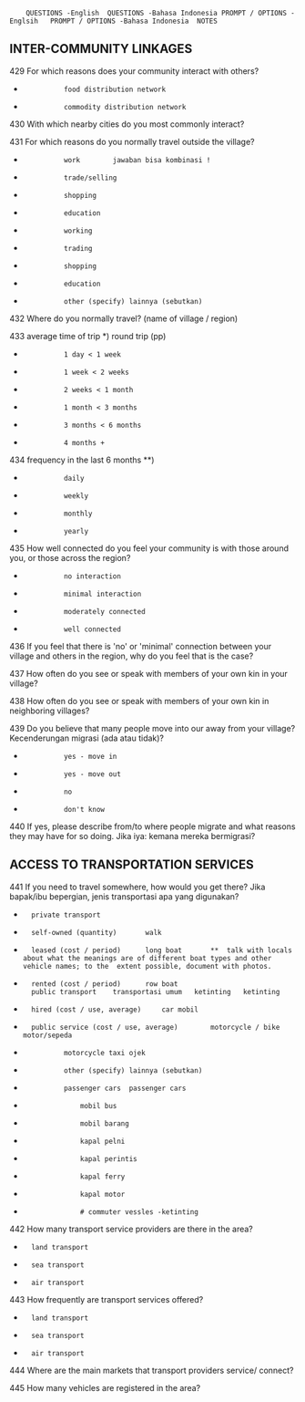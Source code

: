 		QUESTIONS -English	QUESTIONS -Bahasa Indonesia	PROMPT / OPTIONS -Englsih	PROMPT / OPTIONS -Bahasa Indonesia	NOTES
						
						
##		INTER-COMMUNITY LINKAGES				
						
429		For which reasons does your community interact with others?				
*				food distribution network		
*				commodity distribution network		
						
430		With which nearby cities do you most commonly interact?				
						
431		For which reasons do you normally travel outside the village?				
*				work		jawaban bisa kombinasi !
*				trade/selling		
*				shopping		
*				education		
*				working		
*				trading		
*				shopping		
*				education		
*				other (specify)	lainnya (sebutkan)	
						
432		Where do you normally travel?		(name of village / region)		
						
433		average time of trip *)		round trip (pp)		
*				1 day < 1 week		
*				1 week < 2 weeks		
*				2 weeks < 1 month		
*				1 month < 3 months		
*				3 months < 6 months		
*				4 months +		
						
434		frequency in the last 6 months **)				
*				daily		
*				weekly		
*				monthly		
*				yearly		
						
435		How well connected do you feel your community is with those around you, or those across the region?				
*				no interaction		
*				minimal interaction		
*				moderately connected		
*				well connected		
						
436		If you feel that there is 'no' or 'minimal' connection between your village and others in the region, why do you feel that is the case?				
						
437		How often do you see or speak with members of your own kin in your village?				
						
438		How often do you see or speak with members of your own kin in neighboring villages?				
						
439		Do you believe that many people move into our away from your village?	Kecenderungan migrasi (ada atau tidak)?			
*				yes - move in		
*				yes - move out		
*				no		
*				don't know		
						
440		If yes, please describe from/to where people migrate and what reasons they may have for so doing.	Jika iya: kemana mereka bermigrasi?			
						
##		ACCESS TO TRANSPORTATION SERVICES				
						
441		If you need to travel somewhere, how would you get there?	Jika bapak/ibu bepergian, jenis transportasi apa yang digunakan?			
*		private transport				
*		self-owned (quantity)		walk		
*		leased (cost / period)		long boat		**  talk with locals about what the meanings are of different boat types and other vehicle names; to the  extent possible, document with photos.
*		rented (cost / period)		row boat		
		public transport	transportasi umum	ketinting	ketinting	
*		hired (cost / use, average)		car	mobil	
*		public service (cost / use, average)		motorcycle / bike	motor/sepeda	
*				motorcycle taxi	ojek	
*				other (specify)	lainnya (sebutkan)	
*				passenger cars	passenger cars	
*					mobil bus	
*					mobil barang	
*					kapal pelni	
*					kapal perintis	
*					kapal ferry	
*					kapal motor	
*					# commuter vessles -ketinting	
						
442		How many transport service providers are there in the area?				
*		land transport				
*		sea transport				
*		air transport				
						
443		How frequently are transport services offered?				
*		land transport				
*		sea transport				
*		air transport				
						
444		Where are the main markets that transport providers service/ connect?				
						
445		How many vehicles are registered in the area?				

